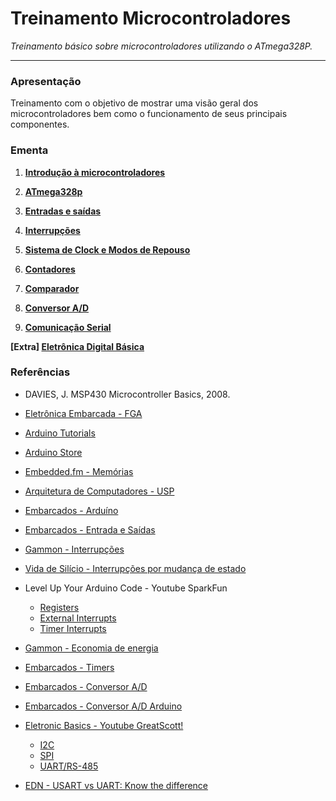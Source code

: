 # Treinamento Microcontroladores

*Treinamento básico sobre microcontroladores utilizando o ATmega328P.*

---

### Apresentação

Treinamento com o objetivo de mostrar uma visão geral dos microcontroladores bem como o funcionamento de seus principais componentes.

### Ementa

1. **[Introdução à microcontroladores](/Aulas/01-introducao-a-microcontroladores.md)**

1. **[ATmega328p](/Aulas/02-atmega328p.md)**

1. **[Entradas e saídas](/Aulas/03-entradas-e-saidas.md)**

1. **[Interrupções](/Aulas/04-interrupcoes.md)**

1. **[Sistema de Clock e Modos de Repouso](/Aulas/05-clock.md)**

1. **[Contadores](/Aulas/06-contadores.md)**

1. **[Comparador](/Aulas/07-comparador.md)**

1. **[Conversor A/D](/Aulas/08-conversor-a-d.md)**

1. **[Comunicação Serial](/Aulas/09-comunicacao-serial.md)**

**[Extra] [Eletrônica Digital Básica](/Aulas/extra.md)**

### Referências

- DAVIES, J. MSP430 Microcontroller Basics, 2008.

- [Eletrônica Embarcada - FGA](https://github.com/DiogoCaetanoGarcia/Microcontroladores)

- [Arduino Tutorials](https://www.arduino.cc/en/Tutorial/Foundations)

- [Arduino Store](https://store.arduino.cc/usa/arduino-uno-rev3)

- [Embedded.fm - Memórias](https://embedded.fm/blog/2016/3/1/embedded-wednesdays-thanks-for-the-memories)

- [Arquitetura de Computadores - USP](https://www.ime.usp.br/~song/mac344/)

- [Embarcados - Arduíno](https://www.embarcados.com.br/arduino-uno/)

- [Embarcados - Entrada e Saídas](https://www.embarcados.com.br/lendo-e-escrevendo-nos-pinos-do-arduino/)

- [Gammon - Interrupções](http://gammon.com.au/interrupts)

- [Vida de Silício - Interrupções por mudança de estado](https://portal.vidadesilicio.com.br/pcint-interrupcoes-por-mudanca-de-estado/)

- Level Up Your Arduino Code - Youtube SparkFun
    - [Registers](https://www.youtube.com/watch?v=6q1yEb_ukw8)
    - [External Interrupts](https://www.youtube.com/watch?v=J61_PKyWjxU&t=918s)
    - [Timer Interrupts](https://www.youtube.com/watch?v=2kr5A350H7E8)

- [Gammon - Economia de energia](http://www.gammon.com.au/power)

- [Embarcados - Timers](https://www.embarcados.com.br/timers-do-atmega328-no-arduino/)


- [Embarcados - Conversor A/D](https://www.embarcados.com.br/conversor-a-d/)

- [Embarcados - Conversor A/D Arduino](https://www.embarcados.com.br/arduino-taxa-de-amostragem-conversor-ad/)

- [Eletronic Basics - Youtube GreatScott!](https://www.youtube.com/playlist?list=PLAROrg3NQn7cyu01HpOv5BWo217XWBZu0)
    - [I2C](https://www.youtube.com/watch?v=_fgWQ3TIhyE)
    - [SPI](https://www.youtube.com/watch?v=fvOAbDMzoks)
    - [UART/RS-485](https://www.youtube.com/watch?v=yFQS_TQ4948)

- [EDN - USART vs UART: Know the difference](https://www.edn.com/usart-vs-uart-know-the-difference/)
